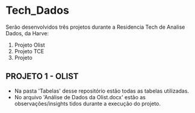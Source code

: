 # Tech_Dados
Serão desenvolvidos três projetos durante a Residencia Tech de Analise Dados, da Harve:
1. Projeto Olist
2. Projeto TCE
3. Projeto

## PROJETO 1 - OLIST

* Na pasta 'Tabelas' desse repositório estão todas as tabelas utilizadas.
* No arquivo 'Análise de Dados da Olist.docx' estão as observações/insights tidos durante a execução do projeto.
